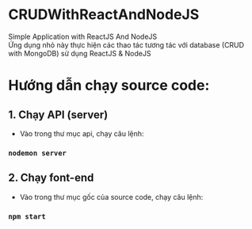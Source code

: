 # CRUDWithReactAndNodeJS
Simple Application with ReactJS And NodeJS </br>
Ứng dụng nhỏ này thực hiện các thao tác tương tác với database (CRUD with MongoDB) sử dụng ReactJS & NodeJS </br>
# Hướng dẫn chạy source code: </br>
## 1. Chạy API (server)
- Vào trong thư mục api, chạy câu lệnh:
### `nodemon server`
## 2. Chạy font-end
- Vào trong thư mục gốc của source code, chạy câu lệnh:
### `npm start`
